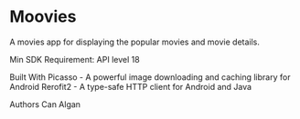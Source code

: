 # Moovies
A movies app for displaying the popular movies and movie details.

Min SDK Requirement:
API level 18

Built With
Picasso - A powerful image downloading and caching library for Android
Rerofit2 - A type-safe HTTP client for Android and Java

Authors
Can Algan
